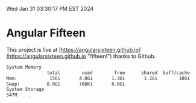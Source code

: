 Wed Jan 31 03:30:17 PM EST 2024

# Angular Fifteen


This project is live at [https://angularsixteen.github.io](https://angularsixteen.github.io "fifteen!") thanks to Github.

```bash
System Memory
               total        used        free      shared  buff/cache   available
Mem:            15Gi       4.8Gi       1.3Gi       1.2Gi        10Gi        10Gi
Swap:          8.0Gi       768Ki       8.0Gi
System Storage
547M	.
```
```bash
